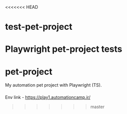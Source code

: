 <<<<<<< HEAD
# test-pet-project
Playwright pet-project tests
=======
# pet-project
My automation pet project with Playwright (TS).

###
Env link - https://play1.automationcamp.ir/
>>>>>>> master
